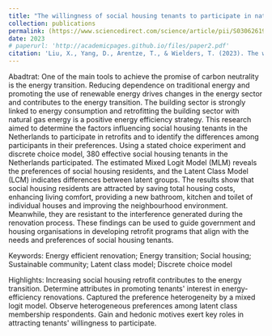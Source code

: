 ```yaml
---
title: "The willingness of social housing tenants to participate in natural gas-free heating systems project: Insights from a stated choice experiment in the Netherlands"
collection: publications
permalink: (https://www.sciencedirect.com/science/article/pii/S030626192301070X)
date: 2023
# paperurl: 'http://academicpages.github.io/files/paper2.pdf'
citation: 'Liu, X., Yang, D., Arentze, T., & Wielders, T. (2023). The willingness of social housing tenants to participate in natural gas-free heating systems project: Insights from a stated choice experiment in the Netherlands. Applied Energy, 350, 121706.'
---
```


Abadtrat: One of the main tools to achieve the promise of carbon neutrality is the energy transition. Reducing dependence on traditional energy and promoting the use of renewable energy drives changes in the energy sector and contributes to the energy transition. The building sector is strongly linked to energy consumption and retrofitting the building sector with natural gas energy is a positive energy efficiency strategy. This research aimed to determine the factors influencing social housing tenants in the Netherlands to participate in retrofits and to identify the differences among participants in their preferences. Using a stated choice experiment and discrete choice model, 380 effective social housing tenants in the Netherlands participated. The estimated Mixed Logit Model (MLM) reveals the preferences of social housing residents, and the Latent Class Model (LCM) indicates differences between latent groups. The results show that social housing residents are attracted by saving total housing costs, enhancing living comfort, providing a new bathroom, kitchen and toilet of individual houses and improving the neighbourhood environment. Meanwhile, they are resistant to the interference generated during the renovation process. These findings can be used to guide government and housing organisations in developing retrofit programs that align with the needs and preferences of social housing tenants.

Keywords: Energy efficient renovation; Energy transition; Social housing; Sustainable community; Latent class model; Discrete choice model

Highlights:
Increasing social housing retrofit contributes to the energy transition.
Determine attributes in promoting tenants' interest in energy-efficiency renovations.
Captured the preference heterogeneity by a mixed logit model.
Observe heterogeneous preferences among latent class membership respondents.
Gain and hedonic motives exert key roles in attracting tenants' willingness to participate.
